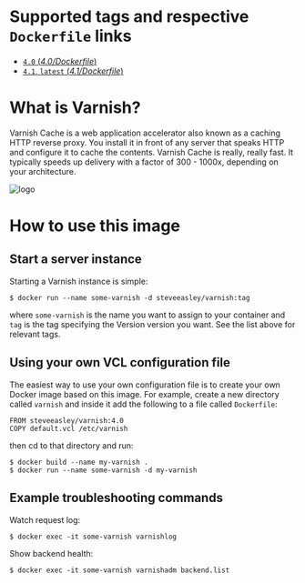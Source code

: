 # Supported tags and respective `Dockerfile` links

-	[`4.0` (*4.0/Dockerfile*)](https://github.com/SteveEasley/varnish-docker/blob/4.0/Dockerfile)
-	[`4.1`, `latest` (*4.1/Dockerfile*)](https://github.com/SteveEasley/varnish-docker/blob/4.1/Dockerfile)

# What is Varnish?

Varnish Cache is a web application accelerator also known as a caching HTTP reverse proxy. You install it in front of any server that speaks HTTP and configure it to cache the contents. Varnish Cache is really, really fast. It typically speeds up delivery with a factor of 300 - 1000x, depending on your architecture.

![logo](http://book.varnish-software.com/4.0/_static/weblogo.png)

# How to use this image

## Start a server instance

Starting a Varnish instance is simple:

```shell
$ docker run --name some-varnish -d steveeasley/varnish:tag
```

where `some-varnish` is the name you want to assign to your container and `tag` is the tag specifying the Version version you want. See the list above for relevant tags.

## Using your own VCL configuration file

The easiest way to use your own configuration file is to create your own Docker image based on this image. For example, create a new directory called `varnish` and inside it add the following to a file called `Dockerfile`:

```shell
FROM steveeasley/varnish:4.0
COPY default.vcl /etc/varnish
```

then cd to that directory and run:

```shell
$ docker build --name my-varnish .
$ docker run --name some-varnish -d my-varnish
```


## Example troubleshooting commands

Watch request log:

```shell
$ docker exec -it some-varnish varnishlog
```

Show backend health:

```shell
$ docker exec -it some-varnish varnishadm backend.list
```